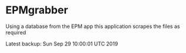 # EPMgrabber
Using a database from the EPM app this application scrapes the files as required


Latest backup: Sun Sep 29 10:00:01 UTC 2019
